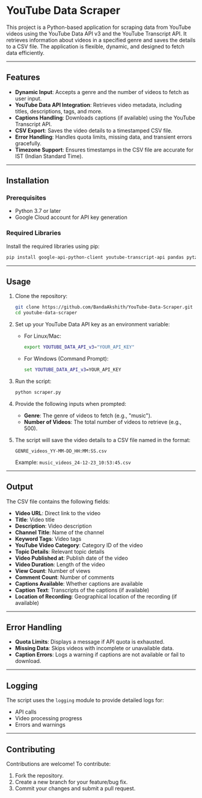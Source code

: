 # YouTube Data Scraper

This project is a Python-based application for scraping data from YouTube videos using the YouTube Data API v3 and the YouTube Transcript API. It retrieves information about videos in a specified genre and saves the details to a CSV file. The application is flexible, dynamic, and designed to fetch data efficiently.

---

## Features

- **Dynamic Input**: Accepts a genre and the number of videos to fetch as user input.
- **YouTube Data API Integration**: Retrieves video metadata, including titles, descriptions, tags, and more.
- **Captions Handling**: Downloads captions (if available) using the YouTube Transcript API.
- **CSV Export**: Saves the video details to a timestamped CSV file.
- **Error Handling**: Handles quota limits, missing data, and transient errors gracefully.
- **Timezone Support**: Ensures timestamps in the CSV file are accurate for IST (Indian Standard Time).

---

## Installation

### Prerequisites

- Python 3.7 or later
- Google Cloud account for API key generation

### Required Libraries
Install the required libraries using pip:

```bash
pip install google-api-python-client youtube-transcript-api pandas pytz
```

---

## Usage

1. Clone the repository:
   ```bash
   git clone https://github.com/BandaAkshith/YouTube-Data-Scraper.git
   cd youtube-data-scraper
   ```

2. Set up your YouTube Data API key as an environment variable:
   - For Linux/Mac:
     ```bash
     export YOUTUBE_DATA_API_v3="YOUR_API_KEY"
     ```
   - For Windows (Command Prompt):
     ```cmd
     set YOUTUBE_DATA_API_v3=YOUR_API_KEY
     ```

3. Run the script:
   ```bash
   python scraper.py
   ```

4. Provide the following inputs when prompted:
   - **Genre**: The genre of videos to fetch (e.g., "music").
   - **Number of Videos**: The total number of videos to retrieve (e.g., 500).

5. The script will save the video details to a CSV file named in the format:
   ```plaintext
   GENRE_videos_YY-MM-DD_HH:MM:SS.csv
   ```
   Example: `music_videos_24-12-23_10:53:45.csv`

---

## Output

The CSV file contains the following fields:

- **Video URL**: Direct link to the video
- **Title**: Video title
- **Description**: Video description
- **Channel Title**: Name of the channel
- **Keyword Tags**: Video tags
- **YouTube Video Category**: Category ID of the video
- **Topic Details**: Relevant topic details
- **Video Published at**: Publish date of the video
- **Video Duration**: Length of the video
- **View Count**: Number of views
- **Comment Count**: Number of comments
- **Captions Available**: Whether captions are available
- **Caption Text**: Transcripts of the captions (if available)
- **Location of Recording**: Geographical location of the recording (if available)

---

## Error Handling

- **Quota Limits**: Displays a message if API quota is exhausted.
- **Missing Data**: Skips videos with incomplete or unavailable data.
- **Caption Errors**: Logs a warning if captions are not available or fail to download.

---

## Logging

The script uses the `logging` module to provide detailed logs for:
- API calls
- Video processing progress
- Errors and warnings

---

## Contributing

Contributions are welcome! To contribute:
1. Fork the repository.
2. Create a new branch for your feature/bug fix.
3. Commit your changes and submit a pull request.


